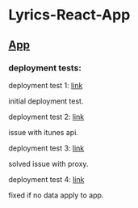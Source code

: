 # Lyrics-React-App




## [App](http://lyrics-react-app.surge.sh)

### deployment tests:
deployment test 1: [link](dg-p2-test1.surge.sh)

initial deployment test.

deployment test 2: [link](dg-p2-test2.surge.sh)

issue with itunes api.

deployment test 3: [link](dg-p2-test3.surge.sh)

solved issue with proxy.

deployment test 4: [link](dg-p2-test4.surge.sh)

fixed if no data apply to app.
